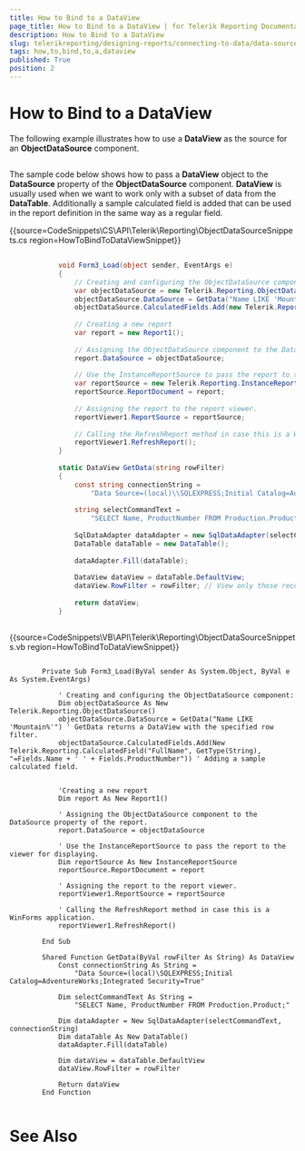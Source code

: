 ```yaml
---
title: How to Bind to a DataView
page_title: How to Bind to a DataView | for Telerik Reporting Documentation
description: How to Bind to a DataView
slug: telerikreporting/designing-reports/connecting-to-data/data-source-components/objectdatasource-component/how-to/how-to-bind-to-a-dataview
tags: how,to,bind,to,a,dataview
published: True
position: 2
---
```


# How to Bind to a DataView



The following example illustrates how to use a __DataView__ as the source       for an __ObjectDataSource__ component.

## 

The sample code below shows how to pass a __DataView__      object to the __DataSource__      property of the __ObjectDataSource__ component. __DataView__ is usually used when we       want to work only with a subset of data from the __DataTable__. Additionally a       sample calculated field is added that can be used in the report definition in       the same way as a regular field.      

{{source=CodeSnippets\CS\API\Telerik\Reporting\ObjectDataSourceSnippets.cs region=HowToBindToDataViewSnippet}}
````C#
	
	        void Form3_Load(object sender, EventArgs e)
	        {
	            // Creating and configuring the ObjectDataSource component:
	            var objectDataSource = new Telerik.Reporting.ObjectDataSource();
	            objectDataSource.DataSource = GetData("Name LIKE 'Mountain%'"); // GetData returns a DataView with the specified row filter.
	            objectDataSource.CalculatedFields.Add(new Telerik.Reporting.CalculatedField("FullName", typeof(string), "=Fields.Name + ' ' + Fields.ProductNumber")); // Adding a sample calculated field.
	
	            // Creating a new report
	            var report = new Report1();
	
	            // Assigning the ObjectDataSource component to the DataSource property of the report.
	            report.DataSource = objectDataSource;
	
	            // Use the InstanceReportSource to pass the report to the viewer for displaying
	            var reportSource = new Telerik.Reporting.InstanceReportSource();
	            reportSource.ReportDocument = report;
	
	            // Assigning the report to the report viewer.
	            reportViewer1.ReportSource = reportSource;
	
	            // Calling the RefreshReport method in case this is a WinForms application.
	            reportViewer1.RefreshReport();
	        }
	
	        static DataView GetData(string rowFilter)
	        {
	            const string connectionString =
	                "Data Source=(local)\\SQLEXPRESS;Initial Catalog=AdventureWorks;Integrated Security=True";
	
	            string selectCommandText =
	                "SELECT Name, ProductNumber FROM Production.Product;";
	
	            SqlDataAdapter dataAdapter = new SqlDataAdapter(selectCommandText, connectionString);
	            DataTable dataTable = new DataTable();
	
	            dataAdapter.Fill(dataTable);
	
	            DataView dataView = dataTable.DefaultView;
	            dataView.RowFilter = rowFilter; // View only those records that match a certain criteria.
	
	            return dataView;
	        }
	
````



{{source=CodeSnippets\VB\API\Telerik\Reporting\ObjectDataSourceSnippets.vb region=HowToBindToDataViewSnippet}}
````VB
	
	    Private Sub Form3_Load(ByVal sender As System.Object, ByVal e As System.EventArgs)
	
	        ' Creating and configuring the ObjectDataSource component:
	        Dim objectDataSource As New Telerik.Reporting.ObjectDataSource()
	        objectDataSource.DataSource = GetData("Name LIKE 'Mountain%'") ' GetData returns a DataView with the specified row filter.
	        objectDataSource.CalculatedFields.Add(New Telerik.Reporting.CalculatedField("FullName", GetType(String), "=Fields.Name + ' ' + Fields.ProductNumber")) ' Adding a sample calculated field.
	
	
	        'Creating a new report
	        Dim report As New Report1()
	
	        ' Assigning the ObjectDataSource component to the DataSource property of the report.
	        report.DataSource = objectDataSource
	
	        ' Use the InstanceReportSource to pass the report to the viewer for displaying.
	        Dim reportSource As New InstanceReportSource
	        reportSource.ReportDocument = report
	
	        ' Assigning the report to the report viewer.
	        reportViewer1.ReportSource = reportSource
	
	        ' Calling the RefreshReport method in case this is a WinForms application.
	        reportViewer1.RefreshReport()
	
	    End Sub
	
	    Shared Function GetData(ByVal rowFilter As String) As DataView
	        Const connectionString As String =
	            "Data Source=(local)\SQLEXPRESS;Initial Catalog=AdventureWorks;Integrated Security=True"
	
	        Dim selectCommandText As String =
	            "SELECT Name, ProductNumber FROM Production.Product;"
	
	        Dim dataAdapter = New SqlDataAdapter(selectCommandText, connectionString)
	        Dim dataTable As New DataTable()
	        dataAdapter.Fill(dataTable)
	
	        Dim dataView = dataTable.DefaultView
	        dataView.RowFilter = rowFilter
	
	        Return dataView
	    End Function
	
````



# See Also

